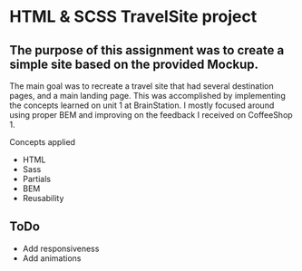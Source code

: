 # HTML & SCSS TravelSite project

## The purpose of this assignment was to create a simple site based on the provided Mockup.

The main goal was to recreate a travel site that had several destination pages, and a main landing page. This was accomplished by implementing the concepts learned on unit 1 at BrainStation. I mostly focused around using proper BEM and improving on the feedback I received on CoffeeShop 1.

Concepts applied

* HTML
* Sass
* Partials
* BEM
* Reusability

## ToDo

* Add responsiveness
* Add animations